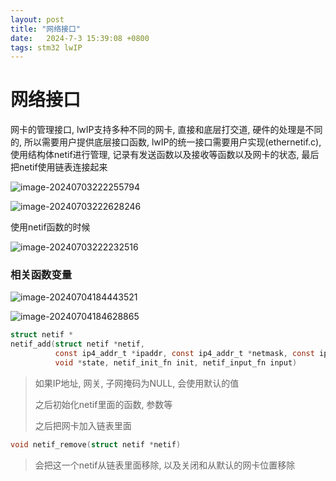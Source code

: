 ```yaml
---
layout: post
title: "网络接口" 
date:   2024-7-3 15:39:08 +0800
tags: stm32 lwIP
---
```


# 网络接口

网卡的管理接口, lwIP支持多种不同的网卡, 直接和底层打交道, 硬件的处理是不同的, 所以需要用户提供底层接口函数, lwIP的统一接口需要用户实现(ethernetif.c), 使用结构体netif进行管理, 记录有发送函数以及接收等函数以及网卡的状态, 最后把netif使用链表连接起来

![image-20240703222255794](https://picture-01-1316374204.cos.ap-beijing.myqcloud.com/image/202407032222857.png)

![image-20240703222628246](https://picture-01-1316374204.cos.ap-beijing.myqcloud.com/image/202407032226314.png)

使用netif函数的时候

![image-20240703222232516](https://picture-01-1316374204.cos.ap-beijing.myqcloud.com/image/202407032222589.png)

### 相关函数变量

![image-20240704184443521](https://picture-01-1316374204.cos.ap-beijing.myqcloud.com/image/202407041844585.png)

![image-20240704184628865](https://picture-01-1316374204.cos.ap-beijing.myqcloud.com/image/202407041846934.png)

```c
struct netif *
netif_add(struct netif *netif,
          const ip4_addr_t *ipaddr, const ip4_addr_t *netmask, const ip4_addr_t *gw,
          void *state, netif_init_fn init, netif_input_fn input)
```

> 如果IP地址, 网关, 子网掩码为NULL, 会使用默认的值
>
> 之后初始化netif里面的函数, 参数等
>
> 之后把网卡加入链表里面

```c
void netif_remove(struct netif *netif)
```

> 会把这一个netif从链表里面移除, 以及关闭和从默认的网卡位置移除